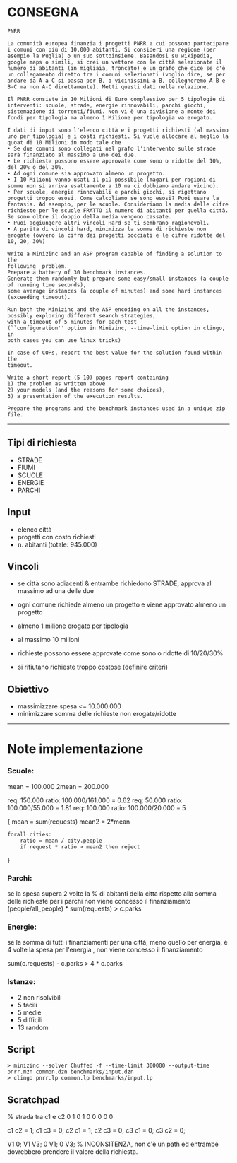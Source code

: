 # CONSEGNA

    PNRR

    La comunità europea finanzia i progetti PNRR a cui possono partecipare i comuni con più di 10.000 abitanti. Si consideri una regione (per esempio la Puglia) o un suo sottoinsieme. Basandosi su wikipedia, google maps o simili, si crei un vettore con le città selezionate il numero di abitanti (in migliaia, troncato) e un grafo che dice se c'è un collegamento diretto tra i comuni selezionati (voglio dire, se per andare da A a C si passa per B, o vicinissimi a B, collegheremo A-B e B-C ma non A-C direttamente). Metti questi dati nella relazione.

    Il PNRR consiste in 10 Milioni di Euro complessivo per 5 tipologie di interventi: scuole, strade, energie rinnovabili, parchi giochi, sistemazione di torrenti/fiumi. Non vi è una divisione a monte dei fondi per tipologia ma almeno 1 Milione per tipologia va erogato.

    I dati di input sono l'elenco città e i progetti richiesti (al massimo uno per tipologia) e i costi richiesti. Si vuole allocare al meglio la quoat di 10 Milioni in modo tale che
    • Se due comuni sono collegati nel grafo l'intervento sulle strade sarà finanziato al massimo a uno dei due.
    • Le richieste possono essere approvate come sono o ridotte del 10%, del 20% o del 30%.
    • Ad ogni comune sia approvato almeno un progetto.
    • I 10 Milioni vanno usati il più possibile (magari per ragioni di somme non si arriva esattamente a 10 ma ci dobbiamo andare vicino).
    • Per scuole, energie rinnovabili e parchi giochi, si rigettano progetti troppo esosi. Come calcoliamo se sono esosi? Puoi usare la fantasia. Ad esempio, per le scuole. Consideriamo la media delle cifre richieste per le scuole FRATTO il numero di abitanti per quella città. Se sono oltre il doppio della media vengono cassate.
    • Puoi aggiungere altri vincoli Hard se ti sembrano ragionevoli.
    • A parità di vincoli hard, minimizza la somma di richieste non erogate (ovvero la cifra dei progetti bocciati e le cifre ridotte del 10, 20, 30%)

    Write a Minizinc and an ASP program capable of finding a solution to the
    following  problem.
    Prepare a battery of 30 benchmark instances.
    Generate them randomly but prepare some easy/small instances (a couple
    of running time seconds),
    some average instances (a couple of minutes) and some hard instances
    (exceeding timeout).

    Run both the Minizinc and the ASP encoding on all the instances,
    possibly exploring different search strategies,
    with a timeout of 5 minutes for each test
    (``configuration'' option in Minizinc, --time-limit option in clingo, in
    both cases you can use linux tricks)

    In case of COPs, report the best value for the solution found within the
    timeout.

    Write a short report (5-10) pages report containing
    1) the problem as written above
    2) your models (and the reasons for some choices),
    3) a presentation of the execution results.

    Prepare the programs and the benchmark instances used in a unique zip file.

---

## Tipi di richiesta

- STRADE
- FIUMI
- SCUOLE
- ENERGIE
- PARCHI

## Input

- elenco città
- progetti con costo richiesti
- n. abitanti (totale: 945.000)

## Vincoli

- se città sono adiacenti & entrambe richiedono STRADE, approva al massimo ad una delle due
- ogni comune richiede almeno un progetto e viene approvato almeno un progetto
- almeno 1 milione erogato per tipologia
- al massimo 10 milioni

- richieste possono essere approvate come sono o ridotte di 10/20/30%
- si rifiutano richieste troppo costose (definire criteri)

## Obiettivo

- massimizzare spesa <= 10.000.000
- minimizzare somma delle richieste non erogate/ridotte

---

# Note implementazione

### Scuole:

mean = 100.000
2mean = 200.000

req: 150.000 ratio: 100.000/161.000 = 0.62
req: 50.000 ratio: 100.000/55.000 = 1.81
req: 100.000 ratio: 100.000/20.000 = 5

{
mean = sum(requests)
mean2 = 2\*mean

    forall cities:
        ratio = mean / city.people
        if request * ratio > mean2 then reject

}

### Parchi:

se la spesa supera 2 volte la % di abitanti della citta rispetto alla somma delle richieste per i parchi non viene concesso il finanziamento
(people/all_people) \* sum(requests) > c.parks

### Energie:

se la somma di tutti i finanziamenti per una città, meno quello per energia, è 4 volte la spesa per l'energia , non viene concesso il finanziamento

sum(c.requests) - c.parks > 4 \* c.parks

### Istanze:

- 2 non risolvibili
- 5 facili
- 5 medie
- 5 difficili
- 13 random

## Script

    > minizinc --solver Chuffed -f --time-limit 300000 --output-time pnrr.mzn common.dzn benchmarks/input.dzn
    > clingo pnrr.lp common.lp benchmarks/input.lp

## Scratchpad

% strada tra c1 e c2
0 1 0
1 0 0
0 0 0

c1 c2 = 1; c1 c3 = 0;
c2 c1 = 1; c2 c3 = 0;
c3 c1 = 0; c3 c2 = 0;

V1 0; V1 V3;
0 V1; 0 V3; % INCONSITENZA, non c'è un path ed entrambe dovrebbero prendere il valore della richiesta.
